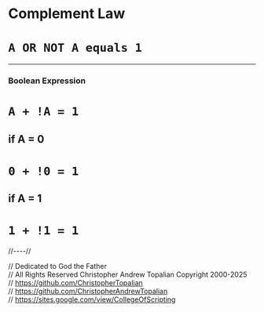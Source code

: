 # Complement Law
# **`A OR NOT A equals 1`**

---

### Boolean Expression  
# **`A + !A = 1`**

## if A = 0  
# **`0 + !0 = 1`**

## if A = 1
# **`1 + !1 = 1`**

//----//

// Dedicated to God the Father  
// All Rights Reserved  Christopher Andrew Topalian Copyright 2000-2025  
// https://github.com/ChristopherTopalian  
// https://github.com/ChristopherAndrewTopalian  
// https://sites.google.com/view/CollegeOfScripting

